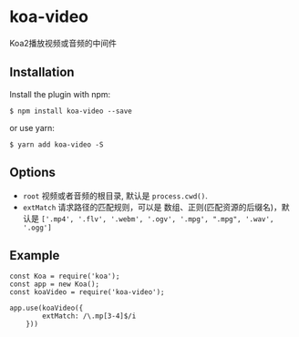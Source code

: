 koa-video
===================
Koa2播放视频或音频的中间件

Installation
--------

Install the plugin with npm:

```shell
$ npm install koa-video --save
```
or use yarn:

```shell
$ yarn add koa-video -S
```

Options
---------------------
- `root` 视频或者音频的根目录, 默认是 `process.cwd()`.
- `extMatch` 请求路径的匹配规则，可以是 数组、正则(匹配资源的后缀名)，默认是 `['.mp4', '.flv', '.webm', '.ogv', '.mpg', ".mpg", '.wav', '.ogg']`
 
Example
---------------------

```javasrcipt
const Koa = require('koa');
const app = new Koa();
const koaVideo = require('koa-video');

app.use(koaVideo({
        extMatch: /\.mp[3-4]$/i
    }))
```
